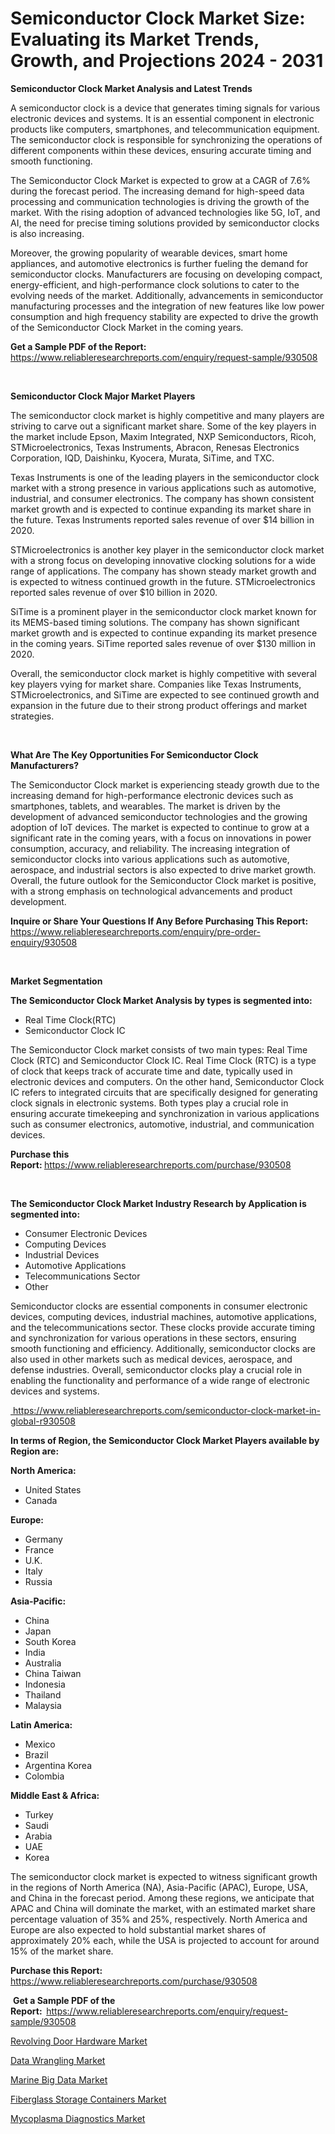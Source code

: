 <p><h1>Semiconductor Clock Market Size: Evaluating its Market Trends, Growth, and Projections 2024 - 2031</h1></p><p><strong>Semiconductor Clock Market Analysis and Latest Trends</strong></p>
<p><p>A semiconductor clock is a device that generates timing signals for various electronic devices and systems. It is an essential component in electronic products like computers, smartphones, and telecommunication equipment. The semiconductor clock is responsible for synchronizing the operations of different components within these devices, ensuring accurate timing and smooth functioning.</p><p>The Semiconductor Clock Market is expected to grow at a CAGR of 7.6% during the forecast period. The increasing demand for high-speed data processing and communication technologies is driving the growth of the market. With the rising adoption of advanced technologies like 5G, IoT, and AI, the need for precise timing solutions provided by semiconductor clocks is also increasing.</p><p>Moreover, the growing popularity of wearable devices, smart home appliances, and automotive electronics is further fueling the demand for semiconductor clocks. Manufacturers are focusing on developing compact, energy-efficient, and high-performance clock solutions to cater to the evolving needs of the market. Additionally, advancements in semiconductor manufacturing processes and the integration of new features like low power consumption and high frequency stability are expected to drive the growth of the Semiconductor Clock Market in the coming years.</p></p>
<p><strong>Get a Sample PDF of the Report:&nbsp;</strong> <a href="https://www.reliableresearchreports.com/enquiry/request-sample/930508">https://www.reliableresearchreports.com/enquiry/request-sample/930508</a></p>
<p>&nbsp;</p>
<p><strong>Semiconductor Clock Major Market Players</strong></p>
<p><p>The semiconductor clock market is highly competitive and many players are striving to carve out a significant market share. Some of the key players in the market include Epson, Maxim Integrated, NXP Semiconductors, Ricoh, STMicroelectronics, Texas Instruments, Abracon, Renesas Electronics Corporation, IQD, Daishinku, Kyocera, Murata, SiTime, and TXC.</p><p>Texas Instruments is one of the leading players in the semiconductor clock market with a strong presence in various applications such as automotive, industrial, and consumer electronics. The company has shown consistent market growth and is expected to continue expanding its market share in the future. Texas Instruments reported sales revenue of over $14 billion in 2020.</p><p>STMicroelectronics is another key player in the semiconductor clock market with a strong focus on developing innovative clocking solutions for a wide range of applications. The company has shown steady market growth and is expected to witness continued growth in the future. STMicroelectronics reported sales revenue of over $10 billion in 2020.</p><p>SiTime is a prominent player in the semiconductor clock market known for its MEMS-based timing solutions. The company has shown significant market growth and is expected to continue expanding its market presence in the coming years. SiTime reported sales revenue of over $130 million in 2020.</p><p>Overall, the semiconductor clock market is highly competitive with several key players vying for market share. Companies like Texas Instruments, STMicroelectronics, and SiTime are expected to see continued growth and expansion in the future due to their strong product offerings and market strategies.</p></p>
<p>&nbsp;</p>
<p><strong>What Are The Key Opportunities For Semiconductor Clock Manufacturers?</strong></p>
<p><p>The Semiconductor Clock market is experiencing steady growth due to the increasing demand for high-performance electronic devices such as smartphones, tablets, and wearables. The market is driven by the development of advanced semiconductor technologies and the growing adoption of IoT devices. The market is expected to continue to grow at a significant rate in the coming years, with a focus on innovations in power consumption, accuracy, and reliability. The increasing integration of semiconductor clocks into various applications such as automotive, aerospace, and industrial sectors is also expected to drive market growth. Overall, the future outlook for the Semiconductor Clock market is positive, with a strong emphasis on technological advancements and product development.</p></p>
<p><strong>Inquire or Share Your Questions If Any Before Purchasing This Report:</strong> <a href="https://www.reliableresearchreports.com/enquiry/pre-order-enquiry/930508">https://www.reliableresearchreports.com/enquiry/pre-order-enquiry/930508</a></p>
<p>&nbsp;</p>
<p><strong>Market Segmentation</strong></p>
<p><strong>The Semiconductor Clock Market Analysis by types is segmented into:</strong></p>
<p><ul><li>Real Time Clock(RTC)</li><li>Semiconductor Clock IC</li></ul></p>
<p><p>The Semiconductor Clock market consists of two main types: Real Time Clock (RTC) and Semiconductor Clock IC. Real Time Clock (RTC) is a type of clock that keeps track of accurate time and date, typically used in electronic devices and computers. On the other hand, Semiconductor Clock IC refers to integrated circuits that are specifically designed for generating clock signals in electronic systems. Both types play a crucial role in ensuring accurate timekeeping and synchronization in various applications such as consumer electronics, automotive, industrial, and communication devices.</p></p>
<p><strong>Purchase this Report:&nbsp;</strong><a href="https://www.reliableresearchreports.com/purchase/930508">https://www.reliableresearchreports.com/purchase/930508</a></p>
<p>&nbsp;</p>
<p><strong>The Semiconductor Clock Market Industry Research by Application is segmented into:</strong></p>
<p><ul><li>Consumer Electronic Devices</li><li>Computing Devices</li><li>Industrial Devices</li><li>Automotive Applications</li><li>Telecommunications Sector</li><li>Other</li></ul></p>
<p><p>Semiconductor clocks are essential components in consumer electronic devices, computing devices, industrial machines, automotive applications, and the telecommunications sector. These clocks provide accurate timing and synchronization for various operations in these sectors, ensuring smooth functioning and efficiency. Additionally, semiconductor clocks are also used in other markets such as medical devices, aerospace, and defense industries. Overall, semiconductor clocks play a crucial role in enabling the functionality and performance of a wide range of electronic devices and systems.</p></p>
<p><a href="https://www.reliableresearchreports.com/semiconductor-clock-market-in-global-r930508">&nbsp;https://www.reliableresearchreports.com/semiconductor-clock-market-in-global-r930508</a></p>
<p><strong>In terms of Region, the Semiconductor Clock Market Players available by Region are:</strong></p>
<p>
    <p> <strong> North America: </strong>
        <ul>
            <li>United States</li>
            <li>Canada</li>
        </ul>
        </p> 
    <p> <strong> Europe: </strong>
        <ul>
            <li>Germany</li>
            <li>France</li>
            <li>U.K.</li>
            <li>Italy</li>
            <li>Russia</li>
        </ul>
        </p> 
    <p> <strong> Asia-Pacific: </strong>
        <ul>
            <li>China</li>
            <li>Japan</li>
            <li>South Korea</li>
            <li>India</li>
            <li>Australia</li>
            <li>China Taiwan</li>
            <li>Indonesia</li>
            <li>Thailand</li>
            <li>Malaysia</li>
        </ul>
        </p> 
    <p> <strong> Latin America: </strong>
        <ul>
            <li>Mexico</li>
            <li>Brazil</li>
            <li>Argentina Korea</li>
            <li>Colombia</li>
        </ul>
        </p> 
    <p> <strong> Middle East & Africa: </strong>
        <ul>
            <li>Turkey</li>
            <li>Saudi</li>
            <li>Arabia</li>
            <li>UAE</li>
            <li>Korea</li>
        </ul>
    </p>
    </p>
<p><p>The semiconductor clock market is expected to witness significant growth in the regions of North America (NA), Asia-Pacific (APAC), Europe, USA, and China in the forecast period. Among these regions, we anticipate that APAC and China will dominate the market, with an estimated market share percentage valuation of 35% and 25%, respectively. North America and Europe are also expected to hold substantial market shares of approximately 20% each, while the USA is projected to account for around 15% of the market share.</p></p>
<p><strong>Purchase this Report: </strong><a href="https://www.reliableresearchreports.com/purchase/930508">https://www.reliableresearchreports.com/purchase/930508</a></p>
<p>&nbsp;<strong>Get a Sample PDF of the Report:&nbsp;&nbsp;</strong><a href="https://www.reliableresearchreports.com/enquiry/request-sample/930508">https://www.reliableresearchreports.com/enquiry/request-sample/930508</a></p>
<p><strong></strong></p>
<p><p><a href="https://medium.com/@sharquayrhodes1927/insights-into-the-revolving-door-hardware-market-size-which-is-expanding-with-a-14-3-219a62962b88">Revolving Door Hardware Market</a></p><p><a href="https://medium.com/@diegomoen/data-wrangling-market-research-report-exploring-market-size-and-revenue-analysis-for-data-461f42728e97">Data Wrangling Market</a></p><p><a href="https://medium.com/@dannellbugess3/global-marine-big-data-market-analysis-trends-forecasts-and-growth-opportunities-2024-2031-6b1481f827ad">Marine Big Data Market</a></p><p><a href="https://medium.com/@alyciaebert/global-fiberglass-storage-containers-market-size-is-expected-to-experience-a-cagr-of-9-through-35b86f88745d">Fiberglass Storage Containers Market</a></p><p><a href="https://medium.com/@codystark63/market-forecast-global-mycoplasma-diagnostics-trends-and-impact-analysis-2024-2031-by-70ee2e85e1f5">Mycoplasma Diagnostics Market</a></p></p>